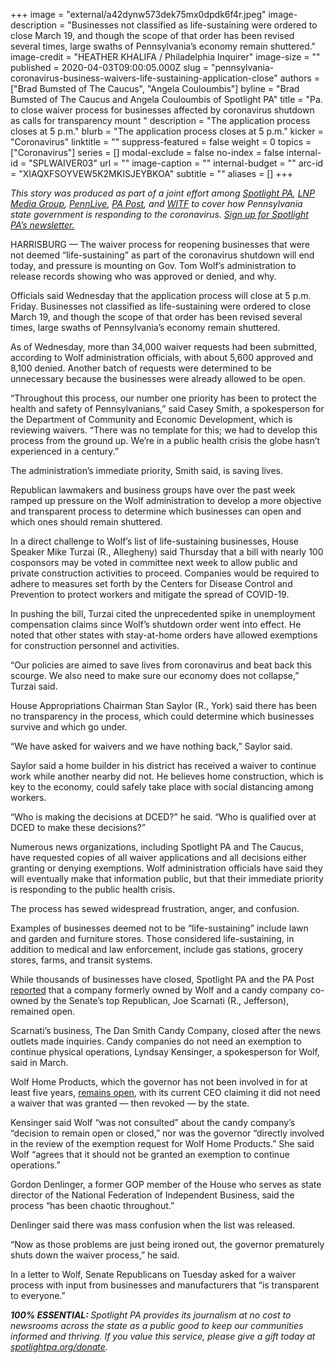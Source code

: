 +++
image = "external/a42dynw573dek75mx0dpdk6f4r.jpeg"
image-description = "Businesses not classified as life-sustaining were ordered to close March 19, and though the scope of that order has been revised several times, large swaths of Pennsylvania’s economy remain shuttered."
image-credit = "HEATHER KHALIFA / Philadelphia Inquirer"
image-size = ""
published = 2020-04-03T09:00:05.000Z
slug = "pennsylvania-coronavirus-business-waivers-life-sustaining-application-close"
authors = ["Brad Bumsted of The Caucus", "Angela Couloumbis"]
byline = "Brad Bumsted of The Caucus and Angela Couloumbis of Spotlight PA"
title = "Pa. to close waiver process for businesses affected by coronavirus shutdown as calls for transparency mount "
description = "The application process closes at 5 p.m."
blurb = "The application process closes at 5 p.m."
kicker = "Coronavirus"
linktitle = ""
suppress-featured = false
weight = 0
topics = ["Coronavirus"]
series = []
modal-exclude = false
no-index = false
internal-id = "SPLWAIVER03"
url = ""
image-caption = ""
internal-budget = ""
arc-id = "XIAQXFSOYVEW5K2MKISJEYBKOA"
subtitle = ""
aliases = []
+++

<i>This story was produced as part of a joint effort among </i><a href="https://www.spotlightpa.org/"><i>Spotlight PA</i></a><i>, </i><a href="https://lancasteronline.com/"><i>LNP Media Group</i></a><i>, </i><a href="https://www.pennlive.com/"><i>PennLive</i></a><i>, </i><a href="https://papost.org/"><i>PA Post</i></a><i>, and </i><a href="https://www.witf.org/"><i>WITF</i></a><i> to cover how Pennsylvania state government is responding to the coronavirus. </i><a href="https://www.spotlightpa.org/newsletters"><i>Sign up for Spotlight PA’s newsletter.</i></a>

HARRISBURG — The waiver process for reopening businesses that were not deemed “life-sustaining” as part of the coronavirus shutdown will end today, and pressure is mounting on Gov. Tom Wolf’s administration to release records showing who was approved or denied, and why.

Officials said Wednesday that the application process will close at 5 p.m. Friday. Businesses not classified as life-sustaining were ordered to close March 19, and though the scope of that order has been revised several times, large swaths of Pennsylvania’s economy remain shuttered.

As of Wednesday, more than 34,000 waiver requests had been submitted, according to Wolf administration officials, with about 5,600 approved and 8,100 denied. Another batch of requests were determined to be unnecessary because the businesses were already allowed to be open.

“Throughout this process, our number one priority has been to protect the health and safety of Pennsylvanians,” said Casey Smith, a spokesperson for the Department of Community and Economic Development, which is reviewing waivers. “There was no template for this; we had to develop this process from the ground up. We’re in a public health crisis the globe hasn’t experienced in a century.”

The administration’s immediate priority, Smith said, is saving lives.

Republican lawmakers and business groups have over the past week ramped up pressure on the Wolf administration to develop a more objective and transparent process to determine which businesses can open and which ones should remain shuttered. 

<script src="https://www.spotlightpa.org/embed.js" async></script><div data-spl-embed-version="1" data-spl-src="https://www.spotlightpa.org/embeds/donate/"></div>

In a direct challenge to Wolf’s list of life-sustaining businesses, House Speaker Mike Turzai (R., Allegheny) said Thursday that a bill with nearly 100 cosponsors may be voted in committee next week to allow public and private construction activities to proceed. Companies would be required to adhere to measures set forth by the Centers for Disease Control and Prevention to protect workers and mitigate the spread of COVID-19. 

In pushing the bill, Turzai cited the unprecedented spike in unemployment compensation claims since Wolf’s shutdown order went into effect. He noted that other states with stay-at-home orders have allowed exemptions for construction personnel and activities.

“Our policies are aimed to save lives from coronavirus and beat back this scourge. We also need to make sure our economy does not collapse,” Turzai said.

House Appropriations Chairman Stan Saylor (R., York) said there has been no transparency in the process, which could determine which businesses survive and which go under.

“We have asked for waivers and we have nothing back,” Saylor said.

Saylor said a home builder in his district has received a waiver to continue work while another nearby did not. He believes home construction, which is key to the economy, could safely take place with social distancing among workers.

“Who is making the decisions at DCED?” he said. “Who is qualified over at DCED to make these decisions?” 

Numerous news organizations, including Spotlight PA and The Caucus, have requested copies of all waiver applications and all decisions either granting or denying exemptions. Wolf administration officials have said they will eventually make that information public, but that their immediate priority is responding to the public health crisis.

The process has sewed widespread frustration, anger, and confusion.

Examples of businesses deemed not to be “life-sustaining” include lawn and garden and furniture stores. Those considered life-sustaining, in addition to medical and law enforcement, include gas stations, grocery stores, farms, and transit systems.

While thousands of businesses have closed, Spotlight PA and the PA Post <a href="https://www.spotlightpa.org/news/2020/03/pennsylvania-pa-coronavirus-business-shutdown-waiver-tom-wolf-joe-scarnati/" target=_blank>reported</a> that a company formerly owned by Wolf and a candy company co-owned by the Senate’s top Republican, Joe Scarnati (R., Jefferson), remained open. 

<script src="https://www.spotlightpa.org/embed.js" async></script><div data-spl-embed-version="1" data-spl-src="https://www.spotlightpa.org/embeds/newsletter/"></div>

Scarnati’s business, The Dan Smith Candy Company, closed after the news outlets made inquiries. Candy companies do not need an exemption to continue physical operations, Lyndsay Kensinger, a spokesperson for Wolf, said in March. 

Wolf Home Products, which the governor has not been involved in for at least five years, <a href="https://www.spotlightpa.org/news/2020/03/pennsylvania-coronavirus-life-sustaining-wolf-home-products-waiver/" target="_blank">remains open</a>, with its current CEO claiming it did not need a waiver that was granted — then revoked — by the state. 

Kensinger said Wolf “was not consulted” about the candy company’s “decision to remain open or closed,” nor was the governor “directly involved in the review of the exemption request for Wolf Home Products.” She said Wolf “agrees that it should not be granted an exemption to continue operations.”

Gordon Denlinger, a former GOP member of the House who serves as state director of the National Federation of Independent Business, said the process “has been chaotic throughout.”

Denlinger said there was mass confusion when the list was released.

“Now as those problems are just being ironed out, the governor prematurely shuts down the waiver process,” he said.

In a letter to Wolf, Senate Republicans on Tuesday asked for a waiver process with input from businesses and manufacturers that “is transparent to everyone.”

<i><b>100% ESSENTIAL: </b></i><i>Spotlight PA provides its journalism at no cost to newsrooms across the state as a public good to keep our communities informed and thriving. If you value this service, please give a gift today at </i><a href="https://www.spotlightpa.org/donate"><i>spotlightpa.org/donate</i></a><i>.</i>

<script src="https://www.spotlightpa.org/embed.js" async></script><div data-spl-embed-version="1" data-spl-src="https://www.spotlightpa.org/embeds/tips/?tip_text=Do%20you%20have%20a%20tip%20about%20%3Cb%3Ehow%20Pa.'s%20government%20is%20responding%20to%20the%20coronavirus%3C%2Fb%3E%3F%20Tell%20us."></div>
